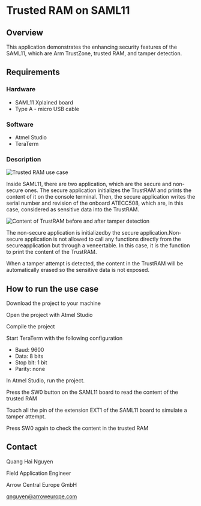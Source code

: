 # Trusted RAM on SAML11 

## Overview

This application demonstrates the enhancing security features of the SAML11, which are Arm TrustZone, trusted RAM, and tamper detection. 

## Requirements

### Hardware

* SAML11 Xplained board
* Type A - micro USB cable

### Software

* Atmel Studio
* TeraTerm

### Description

![Trusted RAM use case](https://bitbucket.org/hainguyenprivaterepo/saml11_trustram_tamper/raw/0eb7dc861259cfe906ec88707ce50d41365443c5/Image/TrustRAM.png)

Inside SAML11, there are two application, which are the secure and non-secure ones. The secure application initializes the TrustRAM and prints the content of it on the console terminal. Then, the secure application writes the serial number and revision of the onboard ATECC508, which are, in this case, considered as sensitive data into the TrustRAM.

![Content of TrustRAM before and after tamper detection](https://bitbucket.org/hainguyenprivaterepo/saml11_trustram_tamper/raw/0eb7dc861259cfe906ec88707ce50d41365443c5/Image/TrustRAM%20content.png)

The non-secure application is initializedby the secure application.Non-secure application is not allowed to call any functions directly from the secureapplication but through a veneertable. In this case, it is the function to print the content of the TrustRAM.

When a tamper attempt is detected, the content in the TrustRAM will be automatically erased so the sensitive data is not exposed. 

## How to run the use case

Download the project to your machine

Open the project with Atmel Studio

Compile the project

Start TeraTerm with the following configuration
* Baud: 9600
* Data: 8 bits
* Stop bit: 1 bit
* Parity: none

In Atmel Studio, run the project. 

Press the SW0 button on the SAML11 board to read the content of the trusted RAM

Touch all the pin of the extension EXT1 of the SAML11 board to simulate a tamper attempt. 

Press SW0 again to check the content in the trusted RAM  

## Contact

Quang Hai Nguyen

Field Application Engineer  

Arrow Central Europe GmbH    

qnguyen@arroweurope.com